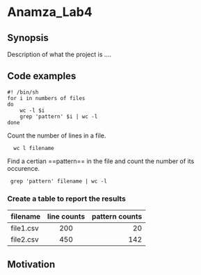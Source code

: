 Anamza_Lab4
=========== 

## Synopsis 
Description of what the project is ....

## Code examples 

```Shell
#! /bin/sh
for i in numbers of files
do
	wc -l $i
	grep 'pattern' $i | wc -l 
done 	

```	
	
Count the number of lines in a file.

      wc l filename

Find a certian ==pattern== in the file and count the number of its occurence.

     grep 'pattern' filename | wc -l


### Create a table to report the results

|filename|line counts|pattern counts| 
|:-------|:-------:|---------:|
|file1.csv|200|20|
|file2.csv|450|142|


## Motivation
